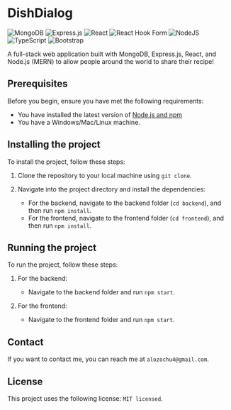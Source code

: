 # DishDialog

![MongoDB](https://img.shields.io/badge/MongoDB-%234ea94b.svg?style=for-the-badge&logo=mongodb&logoColor=white)
![Express.js](https://img.shields.io/badge/express.js-%23404d59.svg?style=for-the-badge&logo=express&logoColor=%2361DAFB)
![React](https://img.shields.io/badge/react-%2320232a.svg?style=for-the-badge&logo=react&logoColor=%2361DAFB)
![React Hook Form](https://img.shields.io/badge/React%20Hook%20Form-%23EC5990.svg?style=for-the-badge&logo=reacthookform&logoColor=white)
![NodeJS](https://img.shields.io/badge/node.js-6DA55F?style=for-the-badge&logo=node.js&logoColor=white)
![TypeScript](https://img.shields.io/badge/typescript-%23007ACC.svg?style=for-the-badge&logo=typescript&logoColor=white)
![Bootstrap](https://img.shields.io/badge/bootstrap-%238511FA.svg?style=for-the-badge&logo=bootstrap&logoColor=white)

A full-stack web application built with MongoDB, Express.js, React, and Node.js (MERN) to allow people around the world 
to share their recipe!

## Prerequisites

Before you begin, ensure you have met the following requirements:

- You have installed the latest version of [Node.js and npm](https://nodejs.org/en/download/)
- You have a Windows/Mac/Linux machine.

## Installing the project

To install the project, follow these steps:

1. Clone the repository to your local machine using `git clone`.
2. Navigate into the project directory and install the dependencies:

    - For the backend, navigate to the backend folder (`cd backend`), and then run `npm install`.
    - For the frontend, navigate to the frontend folder (`cd frontend`), and then run `npm install`.

## Running the project

To run the project, follow these steps:

1. For the backend:
    - Navigate to the backend folder and run `npm start`.

2. For the frontend:
    - Navigate to the frontend folder and run `npm start`.

## Contact

If you want to contact me, you can reach me at `alozochu4@gmail.com`.

## License

This project uses the following license: `MIT licensed`.

